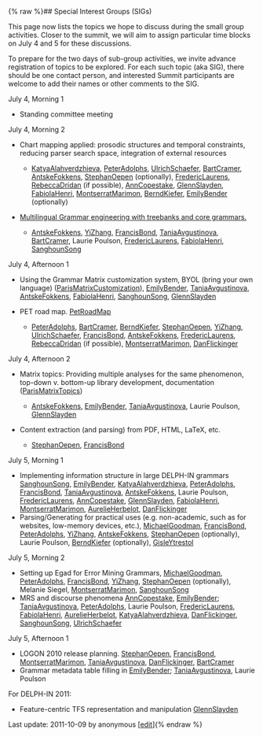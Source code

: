 {% raw %}## Special Interest Groups (SIGs)

This page now lists the topics we hope to discuss during the small group
activities. Closer to the summit, we will aim to assign particular time
blocks on July 4 and 5 for these discussions.

To prepare for the two days of sub-group activities, we invite advance
registration of topics to be explored. For each such topic (aka SIG),
there should be one contact person, and interested Summit participants
are welcome to add their names or other comments to the SIG.

July 4, Morning 1

- Standing committee meeting

July 4, Morning 2

- Chart mapping applied: prosodic structures and temporal constraints,
reducing parser search space, integration of external resources
  - [KatyaAlahverdzhieva](/KatyaAlahverdzhieva),
[PeterAdolphs](https://blog.inductorsoftware.com/docsproto/tools/PeterAdolphs), [UlrichSchaefer](https://blog.inductorsoftware.com/docsproto/tools/UlrichSchaefer),
[BartCramer](https://blog.inductorsoftware.com/docsproto/tools/BartCramer), [AntskeFokkens](https://blog.inductorsoftware.com/docsproto/tools/AntskeFokkens),
[StephanOepen](https://blog.inductorsoftware.com/docsproto/tools/StephanOepen) (optionally),
[FredericLaurens](/FredericLaurens),
[RebeccaDridan](https://blog.inductorsoftware.com/docsproto/tools/RebeccaDridan) (if possible),
[AnnCopestake](https://blog.inductorsoftware.com/docsproto/tools/AnnCopestake), [GlennSlayden](https://blog.inductorsoftware.com/docsproto/tools/GlennSlayden),
[FabiolaHenri](/FabiolaHenri),
[MontserratMarimon](/MontserratMarimon),
[BerndKiefer](https://blog.inductorsoftware.com/docsproto/tools/BerndKiefer), [EmilyBender](https://blog.inductorsoftware.com/docsproto/tools/EmilyBender)
(optionally)
- [Multilingual Grammar engineering with treebanks and core
grammars.](ParisMultilingualGrammarEngineering)
  
  - [AntskeFokkens](https://blog.inductorsoftware.com/docsproto/tools/AntskeFokkens), [YiZhang](https://blog.inductorsoftware.com/docsproto/tools/YiZhang),
[FrancisBond](https://blog.inductorsoftware.com/docsproto/tools/FrancisBond),
[TaniaAvgustinova](https://blog.inductorsoftware.com/docsproto/tools/TaniaAvgustinova), [BartCramer](https://blog.inductorsoftware.com/docsproto/tools/BartCramer),
Laurie Poulson, [FredericLaurens](/FredericLaurens),
[FabiolaHenri](/FabiolaHenri), [SanghounSong](https://blog.inductorsoftware.com/docsproto/tools/SanghounSong)

July 4, Afternoon 1

- Using the Grammar Matrix customization system, BYOL (bring your own
language) ([ParisMatrixCustomization](ParisMatrixCustomization)),
[EmilyBender](https://blog.inductorsoftware.com/docsproto/tools/EmilyBender), [TaniaAvgustinova](https://blog.inductorsoftware.com/docsproto/tools/TaniaAvgustinova),
[AntskeFokkens](https://blog.inductorsoftware.com/docsproto/tools/AntskeFokkens), [FabiolaHenri](/FabiolaHenri),
[SanghounSong](https://blog.inductorsoftware.com/docsproto/tools/SanghounSong), [GlennSlayden](https://blog.inductorsoftware.com/docsproto/tools/GlennSlayden)
- PET road map. [PetRoadMap](https://blog.inductorsoftware.com/docsproto/garage/PetRoadMap)
  
  - [PeterAdolphs](https://blog.inductorsoftware.com/docsproto/tools/PeterAdolphs), [BartCramer](https://blog.inductorsoftware.com/docsproto/tools/BartCramer),
[BerndKiefer](https://blog.inductorsoftware.com/docsproto/tools/BerndKiefer), [StephanOepen](https://blog.inductorsoftware.com/docsproto/tools/StephanOepen),
[YiZhang](https://blog.inductorsoftware.com/docsproto/tools/YiZhang), [UlrichSchaefer](https://blog.inductorsoftware.com/docsproto/tools/UlrichSchaefer),
[FrancisBond](https://blog.inductorsoftware.com/docsproto/tools/FrancisBond), [AntskeFokkens](https://blog.inductorsoftware.com/docsproto/tools/AntskeFokkens),
[FredericLaurens](/FredericLaurens),
[RebeccaDridan](https://blog.inductorsoftware.com/docsproto/tools/RebeccaDridan) (if possible),
[MontserratMarimon](/MontserratMarimon),
[DanFlickinger](https://blog.inductorsoftware.com/docsproto/tools/DanFlickinger)

July 4, Afternoon 2

- Matrix topics: Providing multiple analyses for the same phenomenon,
top-down v. bottom-up library development, documentation
([ParisMatrixTopics](ParisMatrixTopics))
  
  - [AntskeFokkens](https://blog.inductorsoftware.com/docsproto/tools/AntskeFokkens), [EmilyBender](https://blog.inductorsoftware.com/docsproto/tools/EmilyBender),
[TaniaAvgustinova](https://blog.inductorsoftware.com/docsproto/tools/TaniaAvgustinova), Laurie Poulson,
[GlennSlayden](https://blog.inductorsoftware.com/docsproto/tools/GlennSlayden)
- Content extraction (and parsing) from PDF, HTML, LaTeX, etc.
  - [StephanOepen](https://blog.inductorsoftware.com/docsproto/tools/StephanOepen), [FrancisBond](https://blog.inductorsoftware.com/docsproto/tools/FrancisBond)

July 5, Morning 1

- Implementing information structure in large DELPH-IN grammars
[SanghounSong](https://blog.inductorsoftware.com/docsproto/tools/SanghounSong), [EmilyBender](https://blog.inductorsoftware.com/docsproto/tools/EmilyBender),
[KatyaAlahverdzhieva](/KatyaAlahverdzhieva),
[PeterAdolphs](https://blog.inductorsoftware.com/docsproto/tools/PeterAdolphs), [FrancisBond](https://blog.inductorsoftware.com/docsproto/tools/FrancisBond),
[TaniaAvgustinova](https://blog.inductorsoftware.com/docsproto/tools/TaniaAvgustinova),
[AntskeFokkens](https://blog.inductorsoftware.com/docsproto/tools/AntskeFokkens), Laurie Poulson,
[FredericLaurens](/FredericLaurens), [AnnCopestake](https://blog.inductorsoftware.com/docsproto/tools/AnnCopestake),
[GlennSlayden](https://blog.inductorsoftware.com/docsproto/tools/GlennSlayden), [FabiolaHenri](/FabiolaHenri),
[MontserratMarimon](/MontserratMarimon),
[AurelieHerbelot](/AurelieHerbelot), [DanFlickinger](https://blog.inductorsoftware.com/docsproto/tools/DanFlickinger)
- Parsing/Generating for practical uses (e.g. non-academic, such as
for websites, low-memory devices, etc.),
[MichaelGoodman](https://blog.inductorsoftware.com/docsproto/tools/MichaelGoodman), [FrancisBond](https://blog.inductorsoftware.com/docsproto/tools/FrancisBond),
[PeterAdolphs](https://blog.inductorsoftware.com/docsproto/tools/PeterAdolphs), [YiZhang](https://blog.inductorsoftware.com/docsproto/tools/YiZhang),
[AntskeFokkens](https://blog.inductorsoftware.com/docsproto/tools/AntskeFokkens), [StephanOepen](https://blog.inductorsoftware.com/docsproto/tools/StephanOepen)
(optionally), Laurie Poulson, [BerndKiefer](https://blog.inductorsoftware.com/docsproto/tools/BerndKiefer)
(optionally), [GisleYtrestol](/GisleYtrestol)

July 5, Morning 2

- Setting up Egad for Error Mining Grammars,
[MichaelGoodman](https://blog.inductorsoftware.com/docsproto/tools/MichaelGoodman), [PeterAdolphs](https://blog.inductorsoftware.com/docsproto/tools/PeterAdolphs),
[FrancisBond](https://blog.inductorsoftware.com/docsproto/tools/FrancisBond), [YiZhang](https://blog.inductorsoftware.com/docsproto/tools/YiZhang),
[StephanOepen](https://blog.inductorsoftware.com/docsproto/tools/StephanOepen) (optionally), Melanie Siegel,
[MontserratMarimon](/MontserratMarimon),
[SanghounSong](https://blog.inductorsoftware.com/docsproto/tools/SanghounSong)
- MRS and discourse phenomena [AnnCopestake](https://blog.inductorsoftware.com/docsproto/tools/AnnCopestake),
[EmilyBender](https://blog.inductorsoftware.com/docsproto/tools/EmilyBender); [TaniaAvgustinova](https://blog.inductorsoftware.com/docsproto/tools/TaniaAvgustinova),
[PeterAdolphs](https://blog.inductorsoftware.com/docsproto/tools/PeterAdolphs), Laurie Poulson,
[FredericLaurens](/FredericLaurens), [FabiolaHenri](/FabiolaHenri),
[AurelieHerbelot](/AurelieHerbelot),
[KatyaAlahverdzhieva](/KatyaAlahverdzhieva),
[DanFlickinger](https://blog.inductorsoftware.com/docsproto/tools/DanFlickinger), [SanghounSong](https://blog.inductorsoftware.com/docsproto/tools/SanghounSong),
[UlrichSchaefer](https://blog.inductorsoftware.com/docsproto/tools/UlrichSchaefer)

July 5, Afternoon 1

- LOGON 2010 release planning. [StephanOepen](https://blog.inductorsoftware.com/docsproto/tools/StephanOepen),
[FrancisBond](https://blog.inductorsoftware.com/docsproto/tools/FrancisBond), [MontserratMarimon](/MontserratMarimon),
[TaniaAvgustinova](https://blog.inductorsoftware.com/docsproto/tools/TaniaAvgustinova),
[DanFlickinger](https://blog.inductorsoftware.com/docsproto/tools/DanFlickinger), [BartCramer](https://blog.inductorsoftware.com/docsproto/tools/BartCramer)
- Grammar metadata table filling in [EmilyBender](https://blog.inductorsoftware.com/docsproto/tools/EmilyBender);
[TaniaAvgustinova](https://blog.inductorsoftware.com/docsproto/tools/TaniaAvgustinova), Laurie Poulson

For DELPH-IN 2011:

- Feature-centric TFS representation and manipulation
[GlennSlayden](https://blog.inductorsoftware.com/docsproto/tools/GlennSlayden)

Last update: 2011-10-09 by anonymous [[edit](https://github.com/delph-in/docs/wiki/ParisTopics/_edit)]{% endraw %}
